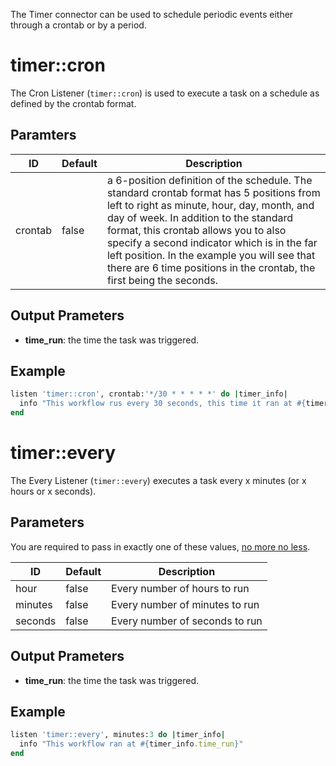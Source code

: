 The Timer connector can be used to schedule periodic events either through a crontab or by a period.

# timer::cron
The Cron Listener (`timer::cron`) is used to execute a task on a schedule as defined by the crontab format. 

## Paramters
ID | Default | Description
-- | ------- | -----------
crontab | false | a 6-position definition of the schedule. The standard crontab format has 5 positions from left to right as minute, hour, day, month, and day of week. In addition to the standard format, this crontab allows you to also specify a second indicator which is in the far left position. In the example you will see that there are 6 time positions in the crontab, the first being the seconds.


## Output Prameters
- **time_run**: the time the task was triggered.

## Example
```ruby
listen 'timer::cron', crontab:'*/30 * * * * *' do |timer_info|
  info "This workflow rus every 30 seconds, this time it ran at #{timer_info['time_run']}"
end
```

# timer::every
The Every Listener (`timer::every`) executes a task every x minutes (or x hours or x seconds).

## Parameters
You are required to pass in exactly one of these values, [no more no less](https://www.youtube.com/watch?v=xOrgLj9lOwk).

ID | Default | Description
-- | ------- | -----------
hour | false | Every number of hours to run
minutes | false | Every number of minutes to run
seconds | false | Every number of seconds to run


## Output Prameters
- **time_run**: the time the task was triggered.

## Example
```ruby
listen 'timer::every', minutes:3 do |timer_info|
  info "This workflow ran at #{timer_info.time_run}"
end
```


